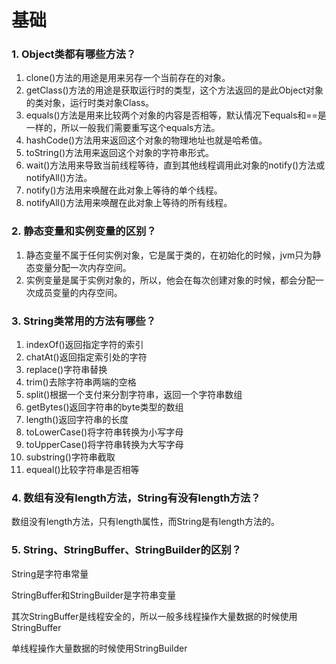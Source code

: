 # 基础

### 1. Object类都有哪些方法？

1. clone()方法的用途是用来另存一个当前存在的对象。
2. getClass()方法的用途是获取运行时的类型，这个方法返回的是此Object对象的类对象，运行时类对象Class。
3. equals()方法是用来比较两个对象的内容是否相等，默认情况下equals和==是一样的，所以一般我们需要重写这个equals方法。
4. hashCode()方法用来返回这个对象的物理地址也就是哈希值。
5. toString()方法用来返回这个对象的字符串形式。
6. wait()方法用来导致当前线程等待，直到其他线程调用此对象的notify()方法或notifyAll()方法。
7. notify()方法用来唤醒在此对象上等待的单个线程。
8. notifyAll()方法用来唤醒在此对象上等待的所有线程。

### 2. 静态变量和实例变量的区别？

1. 静态变量不属于任何实例对象，它是属于类的，在初始化的时候，jvm只为静态变量分配一次内存空间。
2. 实例变量是属于实例对象的，所以，他会在每次创建对象的时候，都会分配一次成员变量的内存空间。

### 3. String类常用的方法有哪些？

1. indexOf()返回指定字符的索引
2. chatAt()返回指定索引处的字符
3. replace()字符串替换
4. trim()去除字符串两端的空格
5. split()根据一个支付来分割字符串，返回一个字符串数组
6. getBytes()返回字符串的byte类型的数组
7. length()返回字符串的长度
8. toLowerCase()将字符串转换为小写字母
9. toUpperCase()将字符串转换为大写字母
10. substring()字符串截取
11. equeal()比较字符串是否相等

### 4. 数组有没有length方法，String有没有length方法？

数组没有length方法，只有length属性，而String是有length方法的。

### 5. String、StringBuffer、StringBuilder的区别？

 String是字符串常量

StringBuffer和StringBuilder是字符串变量

其次StringBuffer是线程安全的，所以一般多线程操作大量数据的时候使用StringBuffer

单线程操作大量数据的时候使用StringBuilder



